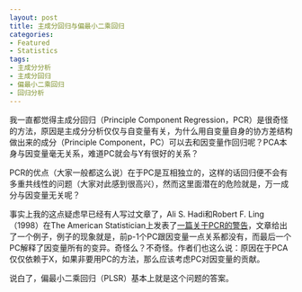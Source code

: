 ```yaml
---
layout: post
title: 主成分回归与偏最小二乘回归
categories:
- Featured
- Statistics
tags:
- 主成分分析
- 主成分回归
- 偏最小二乘回归
- 回归分析
---
```


我一直都觉得主成分回归（Principle Component Regression，PCR）是很奇怪的方法，原因是主成分分析仅仅与自变量有关，为什么用自变量自身的协方差结构做出来的成分（Principle Component，PC）可以去和因变量作回归呢？PCA本身与因变量毫无关系，难道PC就会与Y有很好的关系？

PCR的优点（大家一般都这么说）在于PC是互相独立的，这样的话回归便不会有多重共线性的问题（大家对此感到很高兴），然而这里面潜在的危险就是，万一成分与因变量无关呢？

事实上我的这点疑虑早已经有人写过文章了，Ali S. Hadi和Robert F. Ling（1998）在The American Statistician上发表了[一篇关于PCR的警告](http://www.jstor.org/stable/info/2685559)，文章给出了一个例子，例子的现象就是，前p-1个PC跟因变量一点关系都没有，而最后一个PC解释了因变量所有的变异。奇怪么？不奇怪。作者们也这么说：原因在于PCA仅仅依赖于X，如果非要用PC的方法，那么应该考虑PC对因变量的贡献。

说白了，偏最小二乘回归（PLSR）基本上就是这个问题的答案。
